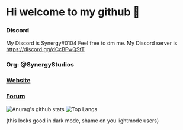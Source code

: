 # Hi welcome to my github :wave:
### Discord
My Discord is Synergy#0104 Feel free to dm me.
My Discord server is https://discord.gg/dCcBFwQStT
### Org: @SynergyStudios
### [Website](https://synergydev.xyz)
### [Forum](https://forum.synergydev.xyz)

![Anurag's github stats](https://readmestats.tk/api?username=SynergyBest&count_private=true&show_icons=true&title_color=fff&icon_color=f9f9f9&text_color=9f9f9f&bg_color=151515)
![Top Langs](https://readmestats.tk/api/top-langs/?username=SynergyBest&langs_count=3&count_private=true&title_color=fff&icon_color=f9f9f9&text_color=9f9f9f&bg_color=151515)

(this looks good in dark mode, shame on you lightmode users)
